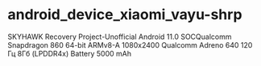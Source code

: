 # android_device_xiaomi_vayu-shrp
SKYHAWK Recovery Project-Unofficial
Android 11.0 
SOCQualcomm Snapdragon 860 
64-bit ARMv8-A 
1080x2400 
Qualcomm Adreno 640 120 Гц
8Гб (LPDDR4x)
Battery 5000 mAh
